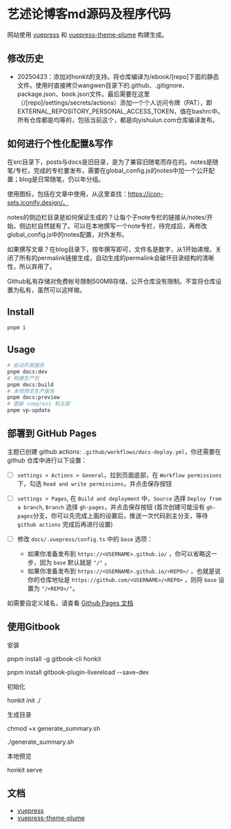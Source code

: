 # 艺述论博客md源码及程序代码

网站使用 [vuepress](https://vuepress.vuejs.org/) 和 [vuepress-theme-plume](https://github.com/pengzhanbo/vuepress-theme-plume) 构建生成。

## 修改历史

- 20250423：添加对honkit的支持。将仓库编译为/ebook/[repo]下面的静态文件。使用时直接拷贝wangwen目录下的.github、.gitignore、package.json、book.json文件。最后需要在这里（/[repo]/settings/secrets/actions）添加一个个人访问令牌（PAT），即EXTERNAL_REPOSITORY_PERSONAL_ACCESS_TOKEN，值在bashrc中。所有仓库都是均等的，包括当前这个，都是向yishulun.com仓库编译发布。

## 如何进行个性化配置&写作

在src目录下，posts与docs是旧目录，是为了兼容旧随笔而存在的。notes是随笔/专栏，完成的专栏要发布，需要在global_config.js的notes中加一个公开配置；blog是日常随笔，仍以年分组。

使用图标，包括在文章中使用，从这里查找：https://icon-sets.iconify.design/。

notes的侧边栏目录是如何保证生成的？让每个子note专栏的链接从/notes/开始，侧边栏自然就有了。可以在本地撰写一个note专栏，待完成后，再修改global_config.js中的notes配置，对外发布。

如果撰写文章？在blog目录下，按年撰写即可，文件名是数字，从1开始递增。关闭了所有的permalink链接生成，自动生成的permalink会破坏目录结构的清晰性，所以弃用了。

Github私有存储对免费帐号限制500MB存储，公开仓库没有限制。不宜将仓库设置为私有，虽然可以这样做。


## Install

```sh
pnpm i
```

## Usage

```sh
# 启动开发服务
pnpm docs:dev
# 构建生产包
pnpm docs:build
# 本地预览生产服务
pnpm docs:preview
# 更新 vuepress 和主题
pnpm vp-update
```

## 部署到 GitHub Pages

主题已创建 github actions: `.github/workflows/docs-deploy.yml`，你还需要在 github 仓库中进行以下设置：

- [ ] `settings > Actions > General`，拉到页面底部，在 `Workflow permissions` 下，勾选 `Read and write permissions`，并点击保存按钮

- [ ] `settings > Pages`, 在 `Build and deployment` 中，`Source` 选择 `Deploy from a branch`, `Branch` 选择 `gh-pages`，并点击保存按钮
  (首次创建可能没有 `gh-pages`分支，你可以先完成上面的设置后，推送一次代码到主分支，等待 `github actions` 完成后再进行设置)

- [ ] 修改 `docs/.vuepress/config.ts` 中的 `base` 选项：
  - 如果你准备发布到 `https://<USERNAME>.github.io/` ，你可以省略这一步，因为 `base` 默认就是 `"/"` 。
  - 如果你准备发布到 `https://<USERNAME>.github.io/<REPO>/` ，也就是说你的仓库地址是 `https://github.com/<USERNAME>/<REPO>` ，则将 `base` 设置为 `"/<REPO>/"`。

如需要自定义域名，请查看 [Github Pages 文档](https://docs.github.com/zh/pages/configuring-a-custom-domain-for-your-github-pages-site/about-custom-domains-and-github-pages)

## 使用Gitbook

安装

pnpm install -g gitbook-cli honkit

pnpm install gitbook-plugin-livereload --save-dev

初始化

honkit init ./

生成目录

chmod +x generate_summary.sh

./generate_summary.sh

本地预览

honkit serve

## 文档

- [vuepress](https://vuepress.vuejs.org/)
- [vuepress-theme-plume](https://theme-plume.vuejs.press/)
